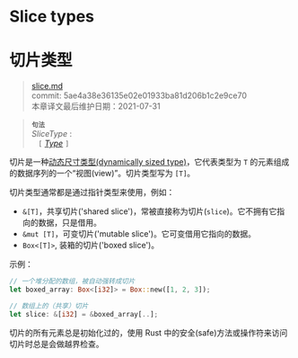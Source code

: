 # Slice types
# 切片类型

>[slice.md](https://github.com/rust-lang/reference/blob/master/src/types/slice.md)\
>commit: 5ae4a38e36135e02e01933ba81d206b1c2e9ce70 \
>本章译文最后维护日期：2021-07-31

> **<sup>句法</sup>**\
> _SliceType_ :\
> &nbsp;&nbsp; `[` [_Type_] `]`

切片是一种[动态尺寸类型(dynamically sized type)][dynamically sized type]，它代表类型为 `T` 的元素组成的数据序列的一个“视图(view)”。切片类型写为 `[T]`。

切片类型通常都是通过指针类型来使用，例如：

* `&[T]`，共享切片('shared slice')，常被直接称为切片(`slice`)。它不拥有它指向的数据，只是借用。
* `&mut [T]`，可变切片('mutable slice')。它可变借用它指向的数据。
* `Box<[T]>`, 装箱的切片('boxed slice')。

示例：

```rust
// 一个堆分配的数组，被自动强转成切片
let boxed_array: Box<[i32]> = Box::new([1, 2, 3]);

// 数组上的（共享）切片
let slice: &[i32] = &boxed_array[..];
```

切片的所有元素总是初始化过的，使用 Rust 中的安全(safe)方法或操作符来访问切片时总是会做越界检查。

[_Type_]: ../types.md#type-expressions
[dynamically sized type]: ../dynamically-sized-types.md